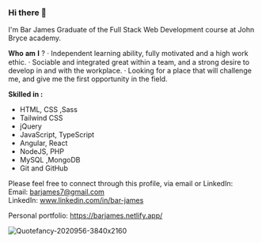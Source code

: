 ### Hi there 👋


I'm Bar James 
Graduate of the Full Stack Web Development course at John Bryce academy. </br>

𝐖𝐡𝐨 𝐚𝐦 𝐈 ? 
 · Independent learning ability, fully motivated and a high work ethic.
 · Sociable and integrated great within a team, and a strong desire to develop in and with the workplace.
 · Looking for a place that will challenge me, and give me the first opportunity in the field. 


<b>Skilled in :</b>
- HTML, CSS ,Sass
- Tailwind CSS
- jQuery
- JavaScript, TypeScript
- Angular, React 
- NodeJS, PHP
- MySQL ,MongoDB
- Git and GitHub


Please feel free to connect through this profile, via email or LinkedIn: </br>
Email: barjames7@gmail.com </br>
LinkedIn: www.linkedin.com/in/bar-james</br>

Personal portfolio: https://barjames.netlify.app/


![Quotefancy-2020956-3840x2160](https://user-images.githubusercontent.com/84085280/210616560-505e31b7-b280-4201-9e66-6d1d0fcf1b10.jpg)
